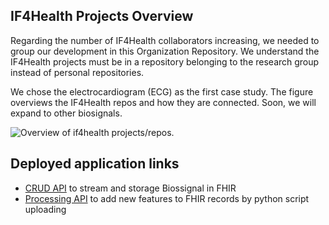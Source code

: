 ## IF4Health Projects Overview

Regarding the number of IF4Health collaborators increasing, we needed to group our development in this Organization Repository. We understand the IF4Health projects must be in a repository belonging to the research group instead of personal repositories.

We chose the electrocardiogram (ECG) as the first case study. The figure overviews the IF4Health repos and how they are connected. Soon, we will expand to other biosignals.

![Overview of if4health projects/repos.](https://github.com/if4health/.github/blob/main/if4health-projects-overview-2.png)


## Deployed application links

- [CRUD API](https://biosignalinfhir.if4health.com.br/api-docs/) to stream and storage Biossignal in FHIR
- [Processing API](https://ifcloud.if4health.com.br/ifcloud/home) to add new features to FHIR records by python script uploading



